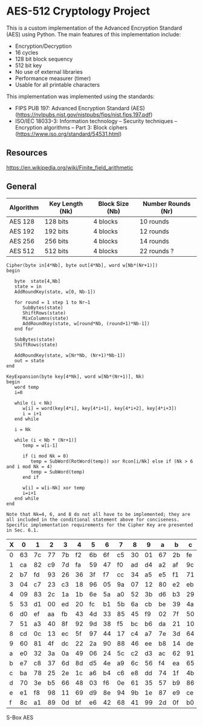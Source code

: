 # AES-512 Cryptology Project

This is a custom implementation of the Advanced Encryption Standard (AES) using Python. The main features of this implementation include:

- Encryption/Decryption
- 16 cycles
- 128 bit block sequency 
- 512 bit key
- No use of external libraries
- Performance measurer (timer) 
- Usable for all printable characters

This implementation was implemented using the standards:

- FIPS PUB 197: Advanced Encryption Standard (AES) (https://nvlpubs.nist.gov/nistpubs/fips/nist.fips.197.pdf)
- ISO/IEC 18033-3: Information technology – Security techniques – Encryption algorithms – Part 3: Block ciphers (https://www.iso.org/standard/54531.html)

## Resources 
https://en.wikipedia.org/wiki/Finite_field_arithmetic



## General 

| Algorithm | Key Length (Nk) | Block Size (Nb) | Number Rounds (Nr) | 
| --------- | --------------- | --------------- | ------------------ | 
| AES 128   | 128 bits        | 4 blocks        | 10 rounds          | 
| AES 192   | 192 bits        | 4 blocks        | 12 rounds          | 
| AES 256   | 256 bits        | 4 blocks        | 14 rounds          |
| AES 512   | 512 bits        | 4 blocks        | 22 rounds ?        |


```
Cipher(byte in[4*Nb], byte out[4*Nb], word w[Nb*(Nr+1)]) 
begin

   byte  state[4,Nb]
   state = in
   AddRoundKey(state, w[0, Nb-1])
   
   for round = 1 step 1 to Nr–1
      SubBytes(state)
      ShiftRows(state)
      MixColumns(state)
      AddRoundKey(state, w[round*Nb, (round+1)*Nb-1])
   end for

   SubBytes(state)
   ShiftRows(state)
   
   AddRoundKey(state, w[Nr*Nb, (Nr+1)*Nb-1])
   out = state
end
```

```
KeyExpansion(byte key[4*Nk], word w[Nb*(Nr+1)], Nk) 
begin
   word temp
   i=0
   
   while (i < Nk)
      w[i] = word(key[4*i], key[4*i+1], key[4*i+2], key[4*i+3]) 
      i = i+1
   end while
   
   i = Nk
   
   while (i < Nb * (Nr+1)]
      temp = w[i-1]
      
      if (i mod Nk = 0)
         temp = SubWord(RotWord(temp)) xor Rcon[i/Nk] else if (Nk > 6 and i mod Nk = 4)
         temp = SubWord(temp)
      end if
      
      w[i] = w[i-Nk] xor temp
      i=i+1 
   end while
end

Note that Nk=4, 6, and 8 do not all have to be implemented; they are all included in the conditional statement above for conciseness. Specific implementation requirements for the Cipher Key are presented in Sec. 6.1.
```



|X | 0 |1  |2  |3  |4  |5  |6  |7  |8  |9  |a  |b  |c  |d  |e  |f  |
|--|---|---|---|---|---|---|---|---|---|---|---|---|---|---|---|---|
|0 |63 |7c |77 |7b |f2 |6b |6f |c5 |30 |01 |67 |2b |fe |d7 |ab |76 | 
|1 |ca |82 |c9 |7d |fa |59 |47 |f0 |ad |d4 |a2 |af |9c |a4 |72 |c0
|2 |b7 |fd |93 |26 |36 |3f |f7 |cc |34 |a5 |e5 |f1 |71 |d8 |31 |15
|3 |04 |c7 |23 |c3 |18 |96 |05 |9a |07 |12 |80 |e2 |eb |27 |b2 |75
|4 |09 |83 |2c |1a |1b |6e |5a |a0 |52 |3b |d6 |b3 |29 |e3 |2f |84
|5 |53 |d1 |00 |ed |20 |fc |b1 |5b |6a |cb |be |39 |4a |4c |58 |cf
|6 |d0 |ef |aa |fb |43 |4d |33 |85 |45 |f9 |02 |7f |50 |3c |9f |a8
|7 |51 |a3 |40 |8f |92 |9d |38 |f5 |bc |b6 |da |21 |10 |ff |f3 |d2
|8 |cd |0c |13 |ec |5f |97 |44 |17 |c4 |a7 |7e |3d |64 |5d |19 |73
|9 |60 |81 |4f |dc |22 |2a |90 |88 |46 |ee |b8 |14 |de |5e |0b |db 
|a |e0 |32 |3a |0a |49 |06 |24 |5c |c2 |d3 |ac |62 |91 |95 |e4 |79 
|b |e7 |c8 |37 |6d |8d |d5 |4e |a9 |6c |56 |f4 |ea |65 |7a |ae |08 
|c |ba |78 |25 |2e |1c |a6 |b4 |c6 |e8 |dd |74 |1f |4b |bd |8b |8a 
|d |70 |3e |b5 |66 |48 |03 |f6 |0e |61 |35 |57 |b9 |86 |c1 |1d |9e 
|e |e1 |f8 |98 |11 |69 |d9 |8e |94 |9b |1e |87 |e9 |ce |55 |28 |df 
|f |8c |a1 |89 |0d |bf |e6 |42 |68 |41 |99 |2d |0f |b0 |54 |bb |16

S-Box AES
